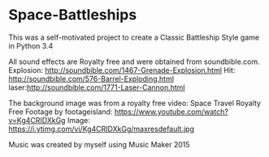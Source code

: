 # Space-Battleships
This was a self-motivated project to create a Classic Battleship Style game in Python 3.4

All sound effects are Royalty free and were obtained from soundbible.com.
Explosion: http://soundbible.com/1467-Grenade-Explosion.html
Hit: http://soundbible.com/576-Barrel-Exploding.html
laser:http://soundbible.com/1771-Laser-Cannon.html

The background image was from a royalty free video:
Space Travel Royalty Free Footage by footageisland: https://www.youtube.com/watch?v=Kg4CRIDXkGg
Image: https://i.ytimg.com/vi/Kg4CRIDXkGg/maxresdefault.jpg

Music was created by myself using Music Maker 2015
